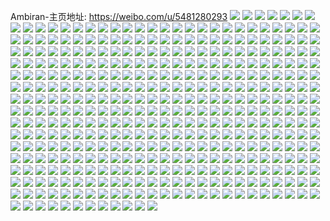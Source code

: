 Ambiran-主页地址: https://weibo.com/u/5481280293 
![](https://wx4.sinaimg.cn/mw2000/005YWToFly1h9kic5nwusj31401hck4u.jpg) 
![](https://wx4.sinaimg.cn/mw2000/005YWToFly1h9pf7izn7xj31401o0dze.jpg) 
![](https://wx4.sinaimg.cn/mw2000/005YWToFly1h9kpe8snovj30wr1z0nop.jpg) 
![](https://wx4.sinaimg.cn/mw2000/005YWToFly1h9kpea0g2tj30wr1z0e81.jpg) 
![](https://wx4.sinaimg.cn/mw2000/005YWToFly1h9kpe7r1qdj30wr1z07wh.jpg) 
![](https://wx4.sinaimg.cn/mw2000/005YWToFly1h9kpeipmiij30wr1z0hdt.jpg) 
![](https://wx4.sinaimg.cn/mw2000/005YWToFly1h9h5gramdoj32bp33k1ky.jpg) 
![](https://wx4.sinaimg.cn/mw2000/005YWToFly1h9fy7a1w4cj32n12xi7wh.jpg) 
![](https://wx4.sinaimg.cn/mw2000/005YWToFly1h9h5gqoricj32c02c0kjl.jpg) 
![](https://wx4.sinaimg.cn/mw2000/005YWToFly1h9h5gllhwlj32kj30d7wh.jpg) 
![](https://wx4.sinaimg.cn/mw2000/005YWToFly1h9h5gq1rcgj33402c0u0y.jpg) 
![](https://wx4.sinaimg.cn/mw2000/005YWToFly1h9fy7bo3q9j32kf30hhdu.jpg) 
![](https://wx4.sinaimg.cn/mw2000/005YWToFly1h9h5gnl932j31uz2kxx6p.jpg) 
![](https://wx4.sinaimg.cn/mw2000/005YWToFly1h9h5gm0l30j30yi0ncqge.jpg) 
![](https://wx4.sinaimg.cn/mw2000/005YWToFly1h8yymshgi4j32c0340b2b.jpg) 
![](https://wx4.sinaimg.cn/mw2000/005YWToFly1h8yymnuf4oj321u2st4qq.jpg) 
![](https://wx4.sinaimg.cn/mw2000/005YWToFly1h8yymoqkxxj32c0340u0y.jpg) 
![](https://wx4.sinaimg.cn/mw2000/005YWToFly1h8yymqwu92j32c0340x6q.jpg) 
![](https://wx4.sinaimg.cn/mw2000/005YWToFly1h8yympm5qhj328v2zue82.jpg) 
![](https://wx4.sinaimg.cn/mw2000/005YWToFly1h8yx925n7rj30wr0notfh.jpg) 
![](https://wx4.sinaimg.cn/mw2000/005YWToFly1h8u4ohifhyj31yj2jfkjm.jpg) 
![](https://wx4.sinaimg.cn/mw2000/005YWToFly1h8u4oin97ej32s8236x6p.jpg) 
![](https://wx4.sinaimg.cn/mw2000/005YWToFly1h8u4qolffej30u00y947g.jpg) 
![](https://wx4.sinaimg.cn/mw2000/005YWToFly1h8u4pv1atcj30sg0izgt6.jpg) 
![](https://wx4.sinaimg.cn/mw2000/005YWToFly1h8pqwrwflhj32c032rx6r.jpg) 
![](https://wx4.sinaimg.cn/mw2000/005YWToFly1h8pqwzgvv0j325g2xje82.jpg) 
![](https://wx4.sinaimg.cn/mw2000/005YWToFly1h8pqwwy3zhj325w2rbb2b.jpg) 
![](https://wx4.sinaimg.cn/mw2000/005YWToFly1h8pqwy6t4zj32c0340hdw.jpg) 
![](https://wx4.sinaimg.cn/mw2000/005YWToFly1h8pqwu7np3j321d3227wl.jpg) 
![](https://wx4.sinaimg.cn/mw2000/005YWToFly1h8pqwvqyraj31y42iwb2b.jpg) 
![](https://wx4.sinaimg.cn/mw2000/005YWToFly1h8l1sge2d3j31e030ce81.jpg) 
![](https://wx4.sinaimg.cn/mw2000/005YWToFly1h8hcc20jnaj31jk1crdoj.jpg) 
![](https://wx4.sinaimg.cn/mw2000/005YWToFly1h8hdwxwrdwj31yi1yih40.jpg) 
![](https://wx4.sinaimg.cn/mw2000/005YWToFly1h8hcc1sdc4j31jk111an3.jpg) 
![](https://wx4.sinaimg.cn/mw2000/005YWToFly1h8hcc28fncj31jk14ytvf.jpg) 
![](https://wx4.sinaimg.cn/mw2000/005YWToFly1h8hcc2ita8j31jk111h4u.jpg) 
![](https://wx4.sinaimg.cn/mw2000/005YWToFly1h8bvwoe8o9j31sc2dshdt.jpg) 
![](https://wx4.sinaimg.cn/mw2000/005YWToFly1h89onz85svj32c02c01ky.jpg) 
![](https://wx4.sinaimg.cn/mw2000/005YWToFly1h89onvjypnj31pf141n48.jpg) 
![](https://wx4.sinaimg.cn/mw2000/005YWToFly1h84sjsx96dj33402c0hdu.jpg) 
![](https://wx4.sinaimg.cn/mw2000/005YWToFly1h84sjhe4gfj32c02c0hdu.jpg) 
![](https://wx4.sinaimg.cn/mw2000/005YWToFly1h7woekx1nvj32b42b41ky.jpg) 
![](https://wx4.sinaimg.cn/mw2000/005YWToFly1h7tbg2f2bdj32c02c07wi.jpg) 
![](https://wx4.sinaimg.cn/mw2000/005YWToFly1h7tbg4a7p0j31n41n44ld.jpg) 
![](https://wx4.sinaimg.cn/mw2000/005YWToFly1h7tbftx16vj31401o04fn.jpg) 
![](https://wx4.sinaimg.cn/mw2000/005YWToFly1h7tbgd0wggj31sc2dsx6p.jpg) 
![](https://wx4.sinaimg.cn/mw2000/005YWToFly1h7mgizfsg9j32c0340x6q.jpg) 
![](https://wx4.sinaimg.cn/mw2000/005YWToFly1h7hvwakurbj30ty136n7l.jpg) 
![](https://wx4.sinaimg.cn/mw2000/005YWToFly1h7hvz3igkgj32c033zqv6.jpg) 
![](https://wx4.sinaimg.cn/mw2000/005YWToFly1h7hvpz80ufj31jo1jo7wh.jpg) 
![](https://wx4.sinaimg.cn/mw2000/005YWToFly1h7hvwa4tysj31sc2dsx6r.jpg) 
![](https://wx4.sinaimg.cn/mw2000/005YWToFly1h7hvpxe2xrj318w0paalm.jpg) 
![](https://wx4.sinaimg.cn/mw2000/005YWToFly1h7hvz58jzdj32c0340hdv.jpg) 
![](https://wx4.sinaimg.cn/mw2000/005YWToFly1h7iwirdzbmj31q41q47wh.jpg) 
![](https://wx4.sinaimg.cn/mw2000/005YWToFly1h7iwiv3wgij32c02c0qv5.jpg) 
![](https://wx4.sinaimg.cn/mw2000/005YWToFly1h7iwmjecnqj33402c0u0y.jpg) 
![](https://wx4.sinaimg.cn/mw2000/005YWToFly1h78mo3aomzj329x3181kz.jpg) 
![](https://wx4.sinaimg.cn/mw2000/005YWToFly1h78mny9ckfj32c02xvnpe.jpg) 
![](https://wx4.sinaimg.cn/mw2000/005YWToFly1h78mo1bpzhj32c033zkjm.jpg) 
![](https://wx4.sinaimg.cn/mw2000/005YWToFly1h78mo5nzavj32c02nvx6r.jpg) 
![](https://wx4.sinaimg.cn/mw2000/005YWToFly1h78mnwv64gj32c02c0n9q.jpg) 
![](https://wx4.sinaimg.cn/mw2000/005YWToFly1h78mo0dz6qj32c02odh3x.jpg) 
![](https://wx4.sinaimg.cn/mw2000/005YWToFly1h78mnxbsxcj31oy1h54hq.jpg) 
![](https://wx4.sinaimg.cn/mw2000/005YWToFly1h755cm4u8vj32c0340b2a.jpg) 
![](https://wx4.sinaimg.cn/mw2000/005YWToFly1h755cud4xyj32c02scjz1.jpg) 
![](https://wx4.sinaimg.cn/mw2000/005YWToFly1h755crwk0zj31ze2aohdt.jpg) 
![](https://wx4.sinaimg.cn/mw2000/005YWToFly1h755czcj8tj32a42gdnpd.jpg) 
![](https://wx4.sinaimg.cn/mw2000/005YWToFly1h755csmoiuj31pd28te81.jpg) 
![](https://wx4.sinaimg.cn/mw2000/005YWToFly1h755cwq0hrj329d2z3u0y.jpg) 
![](https://wx4.sinaimg.cn/mw2000/005YWToFly1h755o78bj5j32c02c0x6p.jpg) 
![](https://wx4.sinaimg.cn/mw2000/005YWToFly1h6z6xs1uavj32c027q0zx.jpg) 
![](https://wx4.sinaimg.cn/mw2000/005YWToFly1h6z6xvm7qrj32c02c0x6p.jpg) 
![](https://wx4.sinaimg.cn/mw2000/005YWToFly1h6z6xtzwbwj33402c0nmw.jpg) 
![](https://wx4.sinaimg.cn/mw2000/005YWToFly1h6z6xxn1esj32c02c0e83.jpg) 
![](https://wx4.sinaimg.cn/mw2000/005YWToFly1h6sfxkymlej32c032v7wj.jpg) 
![](https://wx4.sinaimg.cn/mw2000/005YWToFly1h6sfxjmkqvj32c034018s.jpg) 
![](https://wx4.sinaimg.cn/mw2000/005YWToFly1h6sfxifswbj32c027d4c4.jpg) 
![](https://wx4.sinaimg.cn/mw2000/005YWToFly1h6sfxlm2uaj32c02c01hq.jpg) 
![](https://wx4.sinaimg.cn/mw2000/005YWToFly1h6sfxnli5xj31vh1vh4qp.jpg) 
![](https://wx4.sinaimg.cn/mw2000/005YWToFly1h6oxacerxtj32792sj0zf.jpg) 
![](https://wx4.sinaimg.cn/mw2000/005YWToFly1h6oxaf3h0lj322t22thdu.jpg) 
![](https://wx4.sinaimg.cn/mw2000/005YWToFly1h6oxabnuilj32442i3kjl.jpg) 
![](https://wx4.sinaimg.cn/mw2000/005YWToFly1h6oxa9mr0ej32bk2n9npd.jpg) 
![](https://wx4.sinaimg.cn/mw2000/005YWToFly1h6oxa8yke6j323u35sx6q.jpg) 
![](https://wx4.sinaimg.cn/mw2000/005YWToFly1h6oxa7td4sj32c02q00zh.jpg) 
![](https://wx4.sinaimg.cn/mw2000/005YWToFly1h6oxaakei2j32912taqv5.jpg) 
![](https://wx4.sinaimg.cn/mw2000/005YWToFly1h6oxab4z1ej31r01r0x69.jpg) 
![](https://wx4.sinaimg.cn/mw2000/005YWToFly1h6fbsjn3s6j30gp2nzqad.jpg) 
![](https://wx4.sinaimg.cn/mw2000/005YWToFly1h6fbpqbub1j33342bc1ky.jpg) 
![](https://wx4.sinaimg.cn/mw2000/005YWToFly1h6fbwtznbij31o02yodny.jpg) 
![](https://wx4.sinaimg.cn/mw2000/005YWToFly1h6fbppdhuaj32cm2cmu0y.jpg) 
![](https://wx4.sinaimg.cn/mw2000/005YWToFly1h6fbp7mcpfj30ou0ou3yl.jpg) 
![](https://wx4.sinaimg.cn/mw2000/005YWToFly1h6fbpqtmrwj3140140go1.jpg) 
![](https://wx4.sinaimg.cn/mw2000/005YWToFly1h6fbpn031pj32bc334x6r.jpg) 
![](https://wx4.sinaimg.cn/mw2000/005YWToFly1h67j97d3mej32ba2ubwui.jpg) 
![](https://wx4.sinaimg.cn/mw2000/005YWToFly1h67j98hrr6j32a02nxtj9.jpg) 
![](https://wx4.sinaimg.cn/mw2000/005YWToFly1h67j8zqm31j31sc2dsn1h.jpg) 
![](https://wx4.sinaimg.cn/mw2000/005YWToFly1h67j8yt2xxj30zk1be75o.jpg) 
![](https://wx4.sinaimg.cn/mw2000/005YWToFly1h64smj03mrj32ad2p9ndt.jpg) 
![](https://wx4.sinaimg.cn/mw2000/005YWToFly1h64smd8swaj32dc35sqa4.jpg) 
![](https://wx4.sinaimg.cn/mw2000/005YWToFly1h64smcgp70j32c03401kx.jpg) 
![](https://wx4.sinaimg.cn/mw2000/005YWToFly1h64smh4ft4j32c02rak7x.jpg) 
![](https://wx4.sinaimg.cn/mw2000/005YWToFly1h64sme6hzuj32c02c0npd.jpg) 
![](https://wx4.sinaimg.cn/mw2000/005YWToFly1h64smf2mifj32c02nvdm4.jpg) 
![](https://wx4.sinaimg.cn/mw2000/005YWToFly1h61zdmrd1vj30ou0ou3yl.jpg) 
![](https://wx4.sinaimg.cn/mw2000/005YWToFly1h5374zzkrij30ra0raq7f.jpg) 
![](https://wx4.sinaimg.cn/mw2000/005YWToFly1h4k1uefak2j32c02pa4qq.jpg) 
![](https://wx4.sinaimg.cn/mw2000/005YWToFly1h4k1ubfx49j329l2q9npd.jpg) 
![](https://wx4.sinaimg.cn/mw2000/005YWToFly1h4k1u2tqkyj321c2dl7wh.jpg) 
![](https://wx4.sinaimg.cn/mw2000/005YWToFly1h4k1u5ctmrj329r3enqv6.jpg) 
![](https://wx4.sinaimg.cn/mw2000/005YWToFly1h4k1ucfacjj328g28g4qp.jpg) 
![](https://wx4.sinaimg.cn/mw2000/005YWToFly1h4k1u3tl0qj32c02smu0x.jpg) 
![](https://wx4.sinaimg.cn/mw2000/005YWToFly1h4k1uesn78j30uo0yw7b8.jpg) 
![](https://wx4.sinaimg.cn/mw2000/005YWToFly1h4k1ras6muj32b52vbqv5.jpg) 
![](https://wx4.sinaimg.cn/mw2000/005YWToFly1h4bck3vydaj32c0340kjm.jpg) 
![](https://wx4.sinaimg.cn/mw2000/005YWToFly1h4bcp58pinj31sc2dsx6p.jpg) 
![](https://wx4.sinaimg.cn/mw2000/005YWToFly1h4bcknfuylj32c02c0hdu.jpg) 
![](https://wx4.sinaimg.cn/mw2000/005YWToFly1h4bck8mickj32c03407wi.jpg) 
![](https://wx4.sinaimg.cn/mw2000/005YWToFly1h4bckh4qnyj31sc2dskjm.jpg) 
![](https://wx4.sinaimg.cn/mw2000/005YWToFly1h4bckojoczj32c02c01ky.jpg) 
![](https://wx4.sinaimg.cn/mw2000/005YWToFly1h45npyohbsj321u2sm1kz.jpg) 
![](https://wx4.sinaimg.cn/mw2000/005YWToFly1h45npvdq74j32c0340b2c.jpg) 
![](https://wx4.sinaimg.cn/mw2000/005YWToFly1h45npt2t18j328x2yjx6r.jpg) 
![](https://wx4.sinaimg.cn/mw2000/005YWToFly1h45npx0ynbj32c02vrnpe.jpg) 
![](https://wx4.sinaimg.cn/mw2000/005YWToFly1h45npohw6rj31sc2dsqv5.jpg) 
![](https://wx4.sinaimg.cn/mw2000/005YWToFly1h45npkuxk6j31s21s2kjl.jpg) 
![](https://wx4.sinaimg.cn/mw2000/005YWToFly1h45npjd7d7j32c0340b2b.jpg) 
![](https://wx4.sinaimg.cn/mw2000/005YWToFly1h45npz64shj30w20w2dq5.jpg) 
![](https://wx4.sinaimg.cn/mw2000/005YWToFly1h45npnmkf5j32af2urqv6.jpg) 
![](https://wx4.sinaimg.cn/mw2000/005YWToFly1h412840rumj31sc2dskjm.jpg) 
![](https://wx4.sinaimg.cn/mw2000/005YWToFly1h41281gxgbj31sc28whdu.jpg) 
![](https://wx4.sinaimg.cn/mw2000/005YWToFly1h35jl3ewt9j32c02c0npe.jpg) 
![](https://wx4.sinaimg.cn/mw2000/005YWToFly1h35jkujot8j321x2qk4qr.jpg) 
![](https://wx4.sinaimg.cn/mw2000/005YWToFly1h32dfowku2j32c0353hdy.jpg) 
![](https://wx4.sinaimg.cn/mw2000/005YWToFly1h32dfjudlzj324q2qckjo.jpg) 
![](https://wx4.sinaimg.cn/mw2000/005YWToFly1h32dfgg0fkj32m82yeqv6.jpg) 
![](https://wx4.sinaimg.cn/mw2000/005YWToFly1h32dg0gos9j32c02c01kz.jpg) 
![](https://wx4.sinaimg.cn/mw2000/005YWToFly1h32dfxgdxsj31zg2gqb2a.jpg) 
![](https://wx4.sinaimg.cn/mw2000/005YWToFly1h32dfs8pxsj33402c0hdx.jpg) 
![](https://wx4.sinaimg.cn/mw2000/005YWToFly1h32dfu93uaj33402c04qs.jpg) 
![](https://wx4.sinaimg.cn/mw2000/005YWToFly1h2m5glcqlaj32c03401l0.jpg) 
![](https://wx4.sinaimg.cn/mw2000/005YWToFly1h2m5ghy34fj32c03404qs.jpg) 
![](https://wx4.sinaimg.cn/mw2000/005YWToFly1h2l2b4jb13j32c0340e83.jpg) 
![](https://wx4.sinaimg.cn/mw2000/005YWToFly1h2l2b8dq8ij327k2v0b2b.jpg) 
![](https://wx4.sinaimg.cn/mw2000/005YWToFly1h2l2ayj0g3j32c0340b2a.jpg) 
![](https://wx4.sinaimg.cn/mw2000/005YWToFly1h2l2asfswbj32c0340b2b.jpg) 
![](https://wx4.sinaimg.cn/mw2000/005YWToFly1h2l2aw7idfj32c0340e82.jpg) 
![](https://wx4.sinaimg.cn/mw2000/005YWToFly1h2l2auyh8ej32c03401kz.jpg) 
![](https://wx4.sinaimg.cn/mw2000/005YWToFly1h2l2bay73qj32c03401l0.jpg) 
![](https://wx4.sinaimg.cn/mw2000/005YWToFly1h2l2apab1tj32c0340b2a.jpg) 
![](https://wx4.sinaimg.cn/mw2000/005YWToFly1h2l2g82g8nj325n25nu0x.jpg) 
![](https://wx4.sinaimg.cn/mw2000/005YWToFly1h2e7mauor0j31sc2ds7wi.jpg) 
![](https://wx4.sinaimg.cn/mw2000/005YWToFly1h2cobf5ssrj31402eonim.jpg) 
![](https://wx4.sinaimg.cn/mw2000/005YWToFly1h2coof9xvrj32c02c0e81.jpg) 
![](https://wx4.sinaimg.cn/mw2000/005YWToFly1h2crzpzs1dj33a626skjm.jpg) 
![](https://wx4.sinaimg.cn/mw2000/005YWToFly1h22jezaw0tj32c032ve84.jpg) 
![](https://wx4.sinaimg.cn/mw2000/005YWToFly1h22jevmzjpj32ai3201l0.jpg) 
![](https://wx4.sinaimg.cn/mw2000/005YWToFly1h22jebgb39j32a02wq7wj.jpg) 
![](https://wx4.sinaimg.cn/mw2000/005YWToFly1h22jerrj9fj32c0340hdw.jpg) 
![](https://wx4.sinaimg.cn/mw2000/005YWToFly1h22jejkbocj328w265x6p.jpg) 
![](https://wx4.sinaimg.cn/mw2000/005YWToFly1h22jemzj8fj324w2st1l0.jpg) 
![](https://wx4.sinaimg.cn/mw2000/005YWToFly1h22je7jtizj32c03401l1.jpg) 
![](https://wx4.sinaimg.cn/mw2000/005YWToFly1h22jeic53oj32c0340b2c.jpg) 
![](https://wx4.sinaimg.cn/mw2000/005YWToFly1h22jef3ttfj32ax2piu0z.jpg) 
![](https://wx4.sinaimg.cn/mw2000/005YWToFly1h208yor450j32c02c0hdu.jpg) 
![](https://wx4.sinaimg.cn/mw2000/005YWToFly1h208yrmun3j31sc2dshdt.jpg) 
![](https://wx4.sinaimg.cn/mw2000/005YWToFly1h208yquwunj31q52b8e81.jpg) 
![](https://wx4.sinaimg.cn/mw2000/005YWToFly1h208ypfdk8j31sc2dskjl.jpg) 
![](https://wx4.sinaimg.cn/mw2000/005YWToFly1h208yljbipj32ds1scx6p.jpg) 
![](https://wx4.sinaimg.cn/mw2000/005YWToFly1h208yi2qqrj3229227e81.jpg) 
![](https://wx4.sinaimg.cn/mw2000/005YWToFly1h208yq8etjj31sc2dshdt.jpg) 
![](https://wx4.sinaimg.cn/mw2000/005YWToFly1h209cpfpnkj31sc2174qq.jpg) 
![](https://wx4.sinaimg.cn/mw2000/005YWToFly1h2098h4w2gj31ok1ok1kx.jpg) 
![](https://wx4.sinaimg.cn/mw2000/005YWToFly1h1xqgaxdo3j31sc2ds7wi.jpg) 
![](https://wx4.sinaimg.cn/mw2000/005YWToFly1h1xqgdn9dqj31sc2ds4qq.jpg) 
![](https://wx4.sinaimg.cn/mw2000/005YWToFly1h1xqgg8o9gj31sc2dsb2a.jpg) 
![](https://wx4.sinaimg.cn/mw2000/005YWToFly1h1d0o2e7csj31p829nhdt.jpg) 
![](https://wx4.sinaimg.cn/mw2000/005YWToFly1h1d0nys04wj31p329ghdt.jpg) 
![](https://wx4.sinaimg.cn/mw2000/005YWToFly1h1ae1qwsepj32bq2bqqv6.jpg) 
![](https://wx4.sinaimg.cn/mw2000/005YWToFly1h1ae0zen4bj32dc35re82.jpg) 
![](https://wx4.sinaimg.cn/mw2000/005YWToFly1h13uqx28b1j31de5mxnpe.jpg) 
![](https://wx4.sinaimg.cn/mw2000/005YWToFly1h13updv8gqj31sc2dshdt.jpg) 
![](https://wx4.sinaimg.cn/mw2000/005YWToFly1h13up4tg4pj31ur4677wj.jpg) 
![](https://wx4.sinaimg.cn/mw2000/005YWToFly1h13uu3hc17j30w616w0zz.jpg) 
![](https://wx4.sinaimg.cn/mw2000/005YWToFly1h13uvuwoovj329r3enhdt.jpg) 
![](https://wx4.sinaimg.cn/mw2000/005YWToFly1h13upmpk01j33402c04qr.jpg) 
![](https://wx4.sinaimg.cn/mw2000/005YWToFly1h13uo9wi2uj33342bchdu.jpg) 
![](https://wx4.sinaimg.cn/mw2000/005YWToFly1h13uodwl90j31sc2ds4qq.jpg) 
![](https://wx4.sinaimg.cn/mw2000/005YWToFly1h13uovw0bej31sc2dsx0x.jpg) 
![](https://wx4.sinaimg.cn/mw2000/005YWToFly1h13ur2fx53j32c02c07wi.jpg) 
![](https://wx4.sinaimg.cn/mw2000/005YWToFly1h0r080cfhmj32c0340qv8.jpg) 
![](https://wx4.sinaimg.cn/mw2000/005YWToFly1h0r07xdc61j32822w84qr.jpg) 
![](https://wx4.sinaimg.cn/mw2000/005YWToFly1h0r087riyqj32c0340x6q.jpg) 
![](https://wx4.sinaimg.cn/mw2000/005YWToFly1h0r08bkq0uj32c0340x6r.jpg) 
![](https://wx4.sinaimg.cn/mw2000/005YWToFly1h0r088z995j32c02c0kjl.jpg) 
![](https://wx4.sinaimg.cn/mw2000/005YWToFly1h0r0865eugj32c02c01kz.jpg) 
![](https://wx4.sinaimg.cn/mw2000/005YWToFly1h0r083wy7hj322321yhdu.jpg) 
![](https://wx4.sinaimg.cn/mw2000/005YWToFly1h0r07uz6x8j328g28gx6q.jpg) 
![](https://wx4.sinaimg.cn/mw2000/005YWToFly1h0r0825bc3j32a829lx6r.jpg) 
![](https://wx4.sinaimg.cn/mw2000/005YWToFly1h0izj7cs8qj32ic1ws7wi.jpg) 
![](https://wx4.sinaimg.cn/mw2000/005YWToFly1h0d3qiwvfbj30n20uq7aa.jpg) 
![](https://wx4.sinaimg.cn/mw2000/005YWToFly1h08l4j300mj32c02c0qv7.jpg) 
![](https://wx4.sinaimg.cn/mw2000/005YWToFly1h00ez87ftdj30yr15e7hj.jpg) 
![](https://wx4.sinaimg.cn/mw2000/005YWToFly1h00ezcrslwj31411g61jm.jpg) 
![](https://wx4.sinaimg.cn/mw2000/005YWToFly1gz2vave6ozj31sc2dsu0x.jpg) 
![](https://wx4.sinaimg.cn/mw2000/005YWToFly1gz2vayosfjj31sc2ds7wi.jpg) 
![](https://wx4.sinaimg.cn/mw2000/005YWToFly1gz2vb3ab5vj31sc2ds4qq.jpg) 
![](https://wx4.sinaimg.cn/mw2000/005YWToFly1gz2vathwtxj31sc2dshdu.jpg) 
![](https://wx4.sinaimg.cn/mw2000/005YWToFly1gz2vapvqn2j32c02c0kjm.jpg) 
![](https://wx4.sinaimg.cn/mw2000/005YWToFly1gz2vb1wqwmj31sc2dskjl.jpg) 
![](https://wx4.sinaimg.cn/mw2000/005YWToFly1gz2vax42cmj31sc2ds4qq.jpg) 
![](https://wx4.sinaimg.cn/mw2000/005YWToFly1gz2varh7dpj31sc2aee82.jpg) 
![](https://wx4.sinaimg.cn/mw2000/005YWToFly1gz2vao6rqwj31sc2dshdt.jpg) 
![](https://wx4.sinaimg.cn/mw2000/005YWToFly1gz0pahnzfyj32ds1scx6q.jpg) 
![](https://wx4.sinaimg.cn/mw2000/005YWToFly1gyxbkts7djj31sc2dsnpd.jpg) 
![](https://wx4.sinaimg.cn/mw2000/005YWToFly1gyxbkhkk85j32q824s1l0.jpg) 
![](https://wx4.sinaimg.cn/mw2000/005YWToFly1gyxbksg9x5j32922w21kz.jpg) 
![](https://wx4.sinaimg.cn/mw2000/005YWToFly1gyxbku7o8pj30zj0o9497.jpg) 
![](https://wx4.sinaimg.cn/mw2000/005YWToFly1gyxbkjqlnqj32aa3du1kz.jpg) 
![](https://wx4.sinaimg.cn/mw2000/005YWToFly1gyxbkuwd09j30wt0rtwoe.jpg) 
![](https://wx4.sinaimg.cn/mw2000/005YWToFly1gyxbknjjd8j32ds1scqv6.jpg) 
![](https://wx4.sinaimg.cn/mw2000/005YWToFly1gyxbki9egzj31jk1jkkc0.jpg) 
![](https://wx4.sinaimg.cn/mw2000/005YWToFly1gynxizr8cij320w20wb2a.jpg) 
![](https://wx4.sinaimg.cn/mw2000/005YWToFly1gynxj3ikzkj32952jbx6p.jpg) 
![](https://wx4.sinaimg.cn/mw2000/005YWToFly1gynxitra2wj32c02c07wj.jpg) 
![](https://wx4.sinaimg.cn/mw2000/005YWToFly1gynxj68mzuj33402c0npe.jpg) 
![](https://wx4.sinaimg.cn/mw2000/005YWToFly1gynxix60t6j32c02c01kz.jpg) 
![](https://wx4.sinaimg.cn/mw2000/005YWToFly1gy6k379mq4j33402c07wi.jpg) 
![](https://wx4.sinaimg.cn/mw2000/005YWToFly1gy6k3cc4yfj328u28uu0y.jpg) 
![](https://wx4.sinaimg.cn/mw2000/005YWToFly1gxzio7kx0zj31qj24pnpe.jpg) 
![](https://wx4.sinaimg.cn/mw2000/005YWToFly1gxo5cxhk1gj32l71nv1ky.jpg) 
![](https://wx4.sinaimg.cn/mw2000/005YWToFly1gxo5cs5fmuj32c02c0u0x.jpg) 
![](https://wx4.sinaimg.cn/mw2000/005YWToFly1gxo5crkq9cj30ue0rvdpy.jpg) 
![](https://wx4.sinaimg.cn/mw2000/005YWToFly1gxo5cvtrkvj32c02c0kjn.jpg) 
![](https://wx4.sinaimg.cn/mw2000/005YWToFly1gxmqxs5rn2j3280280e83.jpg) 
![](https://wx4.sinaimg.cn/mw2000/005YWToFly1gxmqxu69eaj3280280npf.jpg) 
![](https://wx4.sinaimg.cn/mw2000/005YWToFly1gxmqxpfpq5j3280280e83.jpg) 
![](https://wx4.sinaimg.cn/mw2000/005YWToFly1gxmqxwbu7bj32c02c07wi.jpg) 
![](https://wx4.sinaimg.cn/mw2000/005YWToFly1gxg2oie1kvj30u010sguv.jpg) 
![](https://wx4.sinaimg.cn/mw2000/005YWToFly1gx0tqv8g8oj32c02c0npe.jpg) 
![](https://wx4.sinaimg.cn/mw2000/005YWToFly1gx0tqlu74jj32c02c0b2a.jpg) 
![](https://wx4.sinaimg.cn/mw2000/005YWToFly1gx0tqhasfmj32c02c0b2a.jpg) 
![](https://wx4.sinaimg.cn/mw2000/005YWToFly1gx0tvy9v9oj32c02c01kz.jpg) 
![](https://wx4.sinaimg.cn/mw2000/005YWToFly1gx0tvtadunj3140140tk5.jpg) 
![](https://wx4.sinaimg.cn/mw2000/005YWToFly1gx0tqfymmij32c02c0hdu.jpg) 
![](https://wx4.sinaimg.cn/mw2000/005YWToFly1gx0tvwqnaij31y82ni1l0.jpg) 
![](https://wx4.sinaimg.cn/mw2000/005YWToFly1gx0tqt53hlj31sc1scu0x.jpg) 
![](https://wx4.sinaimg.cn/mw2000/005YWToFly1gx0tqnfcktj31ga1f7kjl.jpg) 
![](https://wx4.sinaimg.cn/mw2000/005YWToFly1gx0ttqsprwj32c0340u0z.jpg) 
![](https://wx4.sinaimg.cn/mw2000/005YWToFly1gx0ttscbanj32c03401kz.jpg) 
![](https://wx4.sinaimg.cn/mw2000/005YWToFly1gx0tqs4horj32c02c0e81.jpg) 
![](https://wx4.sinaimg.cn/mw2000/005YWToFly1gx0tqr7jaqj32c02c0b2a.jpg) 
![](https://wx4.sinaimg.cn/mw2000/005YWToFly1gx0tqikwntj32c02c0npe.jpg) 
![](https://wx4.sinaimg.cn/mw2000/005YWToFly1gx0trjiunoj30u00u0tnq.jpg) 
![](https://wx4.sinaimg.cn/mw2000/005YWToFly1gwwdcyq9i1j328m28mqv6.jpg) 
![](https://wx4.sinaimg.cn/mw2000/005YWToFly1gwwdcp76zqj315h121ajo.jpg) 
![](https://wx4.sinaimg.cn/mw2000/005YWToFly1gwwdcooo3cj32192194qq.jpg) 
![](https://wx4.sinaimg.cn/mw2000/005YWToFly1gwwdcupk8uj31qq2s5x6p.jpg) 
![](https://wx4.sinaimg.cn/mw2000/005YWToFly1gwwdd1i829j332l2hte82.jpg) 
![](https://wx4.sinaimg.cn/mw2000/005YWToFly1gwwdcnjwdkj322y1ss4qp.jpg) 
![](https://wx4.sinaimg.cn/mw2000/005YWToFly1gwwdcsaekmj329x23wu0x.jpg) 
![](https://wx4.sinaimg.cn/mw2000/005YWToFly1gwwdd4curtj329a297kjm.jpg) 
![](https://wx4.sinaimg.cn/mw2000/005YWToFly1gwwdd5fnj2j32ss28uu0x.jpg) 
![](https://wx4.sinaimg.cn/mw2000/005YWToFly1gwowru4wiej32c02c0npe.jpg) 
![](https://wx4.sinaimg.cn/mw2000/005YWToFly1gwowrnxz6kj32c02c0b2a.jpg) 
![](https://wx4.sinaimg.cn/mw2000/005YWToFly1gwowrzygb5j32c02c0kjm.jpg) 
![](https://wx4.sinaimg.cn/mw2000/005YWToFly1gwows44invj3280280u0y.jpg) 
![](https://wx4.sinaimg.cn/mw2000/005YWToFly1gwows0yijcj32c02c04qq.jpg) 
![](https://wx4.sinaimg.cn/mw2000/005YWToFly1gwows35x7mj3280280qv6.jpg) 
![](https://wx4.sinaimg.cn/mw2000/005YWToFly1gwows23h5ej32c02c0e82.jpg) 
![](https://wx4.sinaimg.cn/mw2000/005YWToFly1gwows4vxjnj32c02c0hdt.jpg) 
![](https://wx4.sinaimg.cn/mw2000/005YWToFly1gwowrpqqqdj32c02c0e82.jpg) 
![](https://wx4.sinaimg.cn/mw2000/005YWToFly1gwjmkj6be8j32c02c07wi.jpg) 
![](https://wx4.sinaimg.cn/mw2000/005YWToFly1gwjmkl59nsj32c02fmu0z.jpg) 
![](https://wx4.sinaimg.cn/mw2000/005YWToFly1gwjmknphfqj32bx2bxe83.jpg) 
![](https://wx4.sinaimg.cn/mw2000/005YWToFly1gwjmkgpgkcj32c0340u11.jpg) 
![](https://wx4.sinaimg.cn/mw2000/005YWToFly1gwjmkr0y4uj32c02c0b2b.jpg) 
![](https://wx4.sinaimg.cn/mw2000/005YWToFly1gwjmkpi9cij32c02c0npf.jpg) 
![](https://wx4.sinaimg.cn/mw2000/005YWToFly1gwjmktalc3j31sv1svu0x.jpg) 
![](https://wx4.sinaimg.cn/mw2000/005YWToFly1gwjml1ga3tj3238238e83.jpg) 
![](https://wx4.sinaimg.cn/mw2000/005YWToFly1gwjmkshzq7j31lm1lmb2a.jpg) 
![](https://wx4.sinaimg.cn/mw2000/005YWToFly1gwctfsc9jjj325o2y5npg.jpg) 
![](https://wx4.sinaimg.cn/mw2000/005YWToFly1gwctfoy5rzj31ho1zke82.jpg) 
![](https://wx4.sinaimg.cn/mw2000/005YWToFly1gwctfmqj86j31g61zbkjl.jpg) 
![](https://wx4.sinaimg.cn/mw2000/005YWToFly1gwctfx8dsaj32c0340x6t.jpg) 
![](https://wx4.sinaimg.cn/mw2000/005YWToFly1gwcmggulbjj31sc2ds7wj.jpg) 
![](https://wx4.sinaimg.cn/mw2000/005YWToFly1gwctg02gzjj325s2o9kjn.jpg) 
![](https://wx4.sinaimg.cn/mw2000/005YWToFly1gw14an5sx6j31hn1zk1ky.jpg) 
![](https://wx4.sinaimg.cn/mw2000/005YWToFly1gw14app7imj31zk1zknpe.jpg) 
![](https://wx4.sinaimg.cn/mw2000/005YWToFly1gw14acmojqj31ho20lhdu.jpg) 
![](https://wx4.sinaimg.cn/mw2000/005YWToFly1gw14aaxfzyj31ho22ob2a.jpg) 
![](https://wx4.sinaimg.cn/mw2000/005YWToFly1gw14aqpme2j32c02c0kjm.jpg) 
![](https://wx4.sinaimg.cn/mw2000/005YWToFly1gw14ahhdskj31ho1zkhdu.jpg) 
![](https://wx4.sinaimg.cn/mw2000/005YWToFly1gw14aevfw9j31zk1zkhdu.jpg) 
![](https://wx4.sinaimg.cn/mw2000/005YWToFly1gw14ajbcekj31zk1zkx6p.jpg) 
![](https://wx4.sinaimg.cn/mw2000/005YWToFly1gw14al4l6pj31ho20uhdt.jpg) 
![](https://wx4.sinaimg.cn/mw2000/005YWToFly1gvo9oa6y5hj612o1ekhc802.jpg) 
![](https://wx4.sinaimg.cn/mw2000/005YWToFly1gvo9ock44cj61b31qse8102.jpg) 
![](https://wx4.sinaimg.cn/mw2000/005YWToFly1gvo9obpkg6j61bn1tmkjl02.jpg) 
![](https://wx4.sinaimg.cn/mw2000/005YWToFly1gvdxevo0r2j61le21du0x02.jpg) 
![](https://wx4.sinaimg.cn/mw2000/005YWToFly1gvdxeysxafj62c0340qv702.jpg) 
![](https://wx4.sinaimg.cn/mw2000/005YWToFly1gvjrom5faaj61400u07nb02.jpg) 
![](https://wx4.sinaimg.cn/mw2000/005YWToFly1gvdxf2miegj62c03404qs02.jpg) 
![](https://wx4.sinaimg.cn/mw2000/005YWToFly1gvjrg8wr8qj62c02c0x6q02.jpg) 
![](https://wx4.sinaimg.cn/mw2000/005YWToFly1gvjrokh1ulj61ga1gakfw02.jpg) 
![](https://wx4.sinaimg.cn/mw2000/005YWToFly1gvjrudgq3pj62c0340u0x02.jpg) 
![](https://wx4.sinaimg.cn/mw2000/005YWToFly1gvjrskqyg7j62q72607wi02.jpg) 
![](https://wx4.sinaimg.cn/mw2000/005YWToFly1gvjrvxhqt2j60u00vogyc02.jpg) 
![](https://wx4.sinaimg.cn/mw2000/005YWToFly1gvibvdsobtj61ho1zknpd02.jpg) 
![](https://wx4.sinaimg.cn/mw2000/005YWToFly1gvibvfc7w1j61ho1zkkjl02.jpg) 
![](https://wx4.sinaimg.cn/mw2000/005YWToFly1gupm3amk7xj60hg0ey76o02.jpg) 
![](https://wx4.sinaimg.cn/mw2000/005YWToFly1gupm3bcd1ij61zk1i1b2902.jpg) 
![](https://wx4.sinaimg.cn/mw2000/005YWToFly1gupm3cjuzij61h61h64qp02.jpg) 
![](https://wx4.sinaimg.cn/mw2000/005YWToFly1gupm39rl6ej620l20lnpd02.jpg) 
![](https://wx4.sinaimg.cn/mw2000/005YWToFly1gupm3dvryhj62ak2akx6p02.jpg) 
![](https://wx4.sinaimg.cn/mw2000/005YWToFly1gupm3gyv4pj62c02c0npe02.jpg) 
![](https://wx4.sinaimg.cn/mw2000/005YWToFly1gupm3i0hsoj628x28x4qq02.jpg) 
![](https://wx4.sinaimg.cn/mw2000/005YWToFly1gupm3lw5rxj62c02c01kz02.jpg) 
![](https://wx4.sinaimg.cn/mw2000/005YWToFly1gupm3j53hdj628e28ee8202.jpg) 
![](https://wx4.sinaimg.cn/mw2000/005YWToFly1gunh8q7qk5j62c0340e8102.jpg) 
![](https://wx4.sinaimg.cn/mw2000/005YWToFly1gunh8owgk8j62c02c04qp02.jpg) 
![](https://wx4.sinaimg.cn/mw2000/005YWToFly1gunh8rya60j62c02c07wh02.jpg) 
![](https://wx4.sinaimg.cn/mw2000/005YWToFly1gumg4u22g4j60u00ze44a02.jpg) 
![](https://wx4.sinaimg.cn/mw2000/005YWToFly1gumg4ykstxj60rs3wlb1002.jpg) 
![](https://wx4.sinaimg.cn/mw2000/005YWToFly1gtpqbvhpp5j31yl1yl4qr.jpg) 
![](https://wx4.sinaimg.cn/mw2000/005YWToFly1gtpqbz696nj31zk1zke83.jpg) 
![](https://wx4.sinaimg.cn/mw2000/005YWToFly1gtpqbsou0oj30kw1itdo9.jpg) 
![](https://wx4.sinaimg.cn/mw2000/005YWToFly1gtpqbrydylj30op0ytdm0.jpg) 
![](https://wx4.sinaimg.cn/mw2000/005YWToFly1gtpqc0c3c0j33402c01kx.jpg) 
![](https://wx4.sinaimg.cn/mw2000/005YWToFly1gtpqbs9eg2j30tk10dn25.jpg) 
![](https://wx4.sinaimg.cn/mw2000/005YWToFly1gtpqk2mtxuj33402c01l0.jpg) 
![](https://wx4.sinaimg.cn/mw2000/005YWToFly1gtpqjz9merj33402c0kjm.jpg) 
![](https://wx4.sinaimg.cn/mw2000/005YWToFly1gtpqk0qjicj33402c0qv6.jpg) 
![](https://wx4.sinaimg.cn/mw2000/005YWToFly1gtj13dk3esj30u00u0k0w.jpg) 
![](https://wx4.sinaimg.cn/mw2000/005YWToFly1gtj15xqf3ij30u012kk37.jpg) 
![](https://wx4.sinaimg.cn/mw2000/005YWToFly1gtj13fziqoj30u0140tpg.jpg) 
![](https://wx4.sinaimg.cn/mw2000/005YWToFly1gtj13fdagmj30u014c7b8.jpg) 
![](https://wx4.sinaimg.cn/mw2000/005YWToFly1gtj147m2xzj30u00u0ag9.jpg) 
![](https://wx4.sinaimg.cn/mw2000/005YWToFly1gtj13i3nlyj30u00u0di2.jpg) 
![](https://wx4.sinaimg.cn/mw2000/005YWToFly1gtj13h4eddj30ud0u078v.jpg) 
![](https://wx4.sinaimg.cn/mw2000/005YWToFly1gtj13hh0e9j30u0103tiq.jpg) 
![](https://wx4.sinaimg.cn/mw2000/005YWToFly1gtj188jjidj30u00u0455.jpg) 
![](https://wx4.sinaimg.cn/mw2000/005YWToFly1gtj13d6pgij30ot0otju5.jpg) 
![](https://wx4.sinaimg.cn/mw2000/005YWToFly1gtj13eyfndj30mi0j70vw.jpg) 
![](https://wx4.sinaimg.cn/mw2000/005YWToFly1gtj13hteiaj30mi0jmjtz.jpg) 
![](https://wx4.sinaimg.cn/mw2000/005YWToFly1gtd1khgp7yj31ho1zknpd.jpg) 
![](https://wx4.sinaimg.cn/mw2000/005YWToFly1gtd1kfsmgxj31o01o0qv5.jpg) 
![](https://wx4.sinaimg.cn/mw2000/005YWToFly1gt8l1noq9yj31zk1y1qv5.jpg) 
![](https://wx4.sinaimg.cn/mw2000/005YWToFly1gt8l1p0m8jj31v21v2b29.jpg) 
![](https://wx4.sinaimg.cn/mw2000/005YWToFly1gt8l1r6tjcj316h14nto9.jpg) 
![](https://wx4.sinaimg.cn/mw2000/005YWToFly1gt8l1i93n4j329r3enb2a.jpg) 
![](https://wx4.sinaimg.cn/mw2000/005YWToFly1gt8l1qmddaj31zk1zkkjm.jpg) 
![](https://wx4.sinaimg.cn/mw2000/005YWToFly1gt8l1lgamej31ho1zk4qq.jpg) 
![](https://wx4.sinaimg.cn/mw2000/005YWToFly1gt8l1ghim4j31ho1zk4qq.jpg) 
![](https://wx4.sinaimg.cn/mw2000/005YWToFly1gt8l1s24rej31831o04k1.jpg) 
![](https://wx4.sinaimg.cn/mw2000/005YWToFly1gt8l382qpmj31zk1zkqv5.jpg) 
![](https://wx4.sinaimg.cn/mw2000/005YWToFly1gt63jitwqnj30x21zk480.jpg) 
![](https://wx4.sinaimg.cn/mw2000/005YWToFly1gsxql2v38kj33062881l0.jpg) 
![](https://wx4.sinaimg.cn/mw2000/005YWToFly1gsxqkzc59oj31kw178b29.jpg) 
![](https://wx4.sinaimg.cn/mw2000/005YWToFly1gsxql4faxzj31kw19hnpd.jpg) 
![](https://wx4.sinaimg.cn/mw2000/005YWToFly1gsxql7wadmj31kw14w4qp.jpg) 
![](https://wx4.sinaimg.cn/mw2000/005YWToFly1gsxql8s4nxj31kw187b29.jpg) 
![](https://wx4.sinaimg.cn/mw2000/005YWToFly1gsxql778dqj31kw16n4qp.jpg) 
![](https://wx4.sinaimg.cn/mw2000/005YWToFly1gsxql5yx5dj31zk1g3npd.jpg) 
![](https://wx4.sinaimg.cn/mw2000/005YWToFly1gsxql0heavj31kw18bb29.jpg) 
![](https://wx4.sinaimg.cn/mw2000/005YWToFly1gsxqlaa60uj32vy25y4qr.jpg) 
![](https://wx4.sinaimg.cn/mw2000/005YWToFly1gsm0ho9nruj320k20k1ky.jpg) 
![](https://wx4.sinaimg.cn/mw2000/005YWToFly1gsm0xw3z75j32z928f1ky.jpg) 
![](https://wx4.sinaimg.cn/mw2000/005YWToFly1gsm41muag5j31d71d7awe.jpg) 
![](https://wx4.sinaimg.cn/mw2000/005YWToFly1gsm0henkf2j32c02c0qv6.jpg) 
![](https://wx4.sinaimg.cn/mw2000/005YWToFly1gsm0xxh445j32c02c0hdu.jpg) 
![](https://wx4.sinaimg.cn/mw2000/005YWToFly1gsm0hnfj91j32c02c0x6q.jpg) 
![](https://wx4.sinaimg.cn/mw2000/005YWToFly1gsm0hm2tenj31ho1zkx6p.jpg) 
![](https://wx4.sinaimg.cn/mw2000/005YWToFly1gsb1vfu550j31zk1zk7wh.jpg) 
![](https://wx4.sinaimg.cn/mw2000/005YWToFly1gsb1vjrqjwj31zk1zkhdv.jpg) 
![](https://wx4.sinaimg.cn/mw2000/005YWToFly1gsb1vm4htuj31zk1zkkjl.jpg) 
![](https://wx4.sinaimg.cn/mw2000/005YWToFly1gsb1vgx2nlj31ho1zkb2a.jpg) 
![](https://wx4.sinaimg.cn/mw2000/005YWToFly1gsb1vmsxx7j327h27hkjl.jpg) 
![](https://wx4.sinaimg.cn/mw2000/005YWToFly1gsb1vl9e0aj31ho1zk1ky.jpg) 
![](https://wx4.sinaimg.cn/mw2000/005YWToFly1gs46pkgrpwj31zk1zk1ky.jpg) 
![](https://wx4.sinaimg.cn/mw2000/005YWToFly1gs46pl8p8yj30wg19iqv5.jpg) 
![](https://wx4.sinaimg.cn/mw2000/005YWToFly1gs46scuy0gj30u00u0x2y.jpg) 
![](https://wx4.sinaimg.cn/mw2000/005YWToFly1gs1qgb90emj31nv2a6hdt.jpg) 
![](https://wx4.sinaimg.cn/mw2000/005YWToFly1gs46pjjryjj31ho1honpf.jpg) 
![](https://wx4.sinaimg.cn/mw2000/005YWToFly1gs46pg1n1pj32c02c0kjn.jpg) 
![](https://wx4.sinaimg.cn/mw2000/005YWToFly1gs46ph6arvj32a22a2npe.jpg) 
![](https://wx4.sinaimg.cn/mw2000/005YWToFly1gs2sq5cu04j30ku0kgtb0.jpg) 
![](https://wx4.sinaimg.cn/mw2000/005YWToFly1gs46pemms0j327q27qx6p.jpg) 
![](https://wx4.sinaimg.cn/mw2000/005YWToFly1gryezwoh1mj31ho1zku10.jpg) 
![](https://wx4.sinaimg.cn/mw2000/005YWToFly1gryezugdw4j31ho1wx7wl.jpg) 
![](https://wx4.sinaimg.cn/mw2000/005YWToFly1gryezsja71j31g31wkb29.jpg) 
![](https://wx4.sinaimg.cn/mw2000/005YWToFly1gryezz8bn4j31ho1zk1l2.jpg) 
![](https://wx4.sinaimg.cn/mw2000/005YWToFly1grumvt1hljj31gr1u9e81.jpg) 
![](https://wx4.sinaimg.cn/mw2000/005YWToFly1grumw1pchuj32c02c07sg.jpg) 
